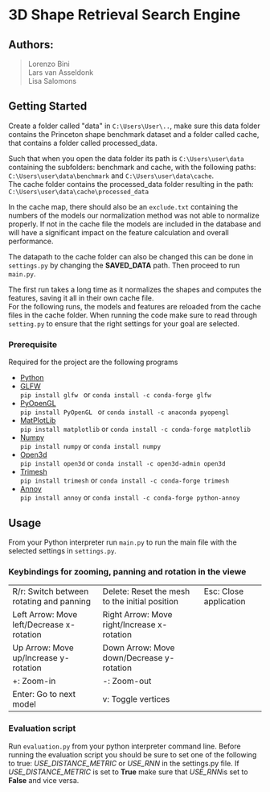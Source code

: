 # 3D Shape Retrieval Search Engine

## Authors: 
> Lorenzo Bini \
> Lars van Asseldonk \
> Lisa Salomons 

## Getting Started
Create a folder called "data" in `C:\Users\User\..`, make sure this data folder contains the Princeton shape benchmark dataset and a folder called cache, that contains a folder called processed_data. 

Such that when you open the data folder its path is `C:\Users\user\data` containing the subfolders: benchmark and cache, with the following paths: `C:\Users\user\data\benchmark` and `C:\Users\user\data\cache`. \
The cache folder contains the processed_data folder resulting in the path: `C:\Users\user\data\cache\processed_data`

In the cache map, there should also be an `exclude.txt` containing the numbers of the models our normalization method was not able to normalize properly. If not in the cache file the models are included in the database and will have a significant impact on the feature calculation and overall performance. 

The datapath to the cache folder can also be changed this can be done in `settings.py` by changing the **SAVED_DATA** path. 
Then proceed to run `main.py`.

The first run takes a long time as it normalizes the shapes and computes the features, saving it all in their own cache file. \
For the following runs, the models and features are reloaded from the cache files in the cache folder. When running the code make sure to read through `setting.py` to ensure that the right settings for your goal are selected. 


### Prerequisite
Required for the project are the following programs
 - [Python](https://www.python.org/downloads/release/python-370/) 
 - [GLFW](https://www.glfw.org/)\
 `pip install glfw `
 or
 `conda install -c conda-forge glfw`
 - [PyOpenGL](http://pyopengl.sourceforge.net/)\
 `pip install PyOpenGL `
 or
 `conda install -c anaconda pyopengl`
 - [MatPlotLib](https://matplotlib.org/users/installing.html)\
 `pip install matplotlib`
 or 
 `conda install -c conda-forge matplotlib`
 - [Numpy](https://numpy.org/doc/stable/user/setting-up.html)\
 `pip install numpy`
 or 
 `conda install numpy`
 - [Open3d](http://www.open3d.org/docs/release/)\
 `pip install open3d`
 or
 `conda install -c open3d-admin open3d`
 - [Trimesh](https://trimsh.org/trimesh.html)\
 `pip install trimesh`
 or 
 `conda install -c conda-forge trimesh`
 - [Annoy](https://pypi.org/project/annoy/)   
 `pip install annoy`
 or 
 `conda install -c conda-forge python-annoy`

## Usage 
From your Python interpreter run `main.py` to run the main file with the selected settings in `settings.py`.

### Keybindings for zooming, panning and rotation in the viewe
|                                           |                                                 |                        |
|-------------------------------------------|-------------------------------------------------|------------------------|
| R/r: Switch between rotating and panning  | Delete: Reset the mesh to the initial position  | Esc: Close application |
| Left Arrow: Move left/Decrease x-rotation | Right Arrow: Move right/Increase x-rotation     |                        |
| Up Arrow: Move up/Increase y-rotation     | Down Arrow: Move down/Decrease y-rotation       |                        |
| +: Zoom-in                                | -: Zoom-out                                     |                        |
| Enter: Go to next model                   | v: Toggle vertices                              |                        |

### Evaluation script
Run `evaluation.py` from your python interpreter command line.
Before running the evaluation script you should be sure to set one of the following to true: *USE_DISTANCE_METRIC* or *USE_RNN* in the settings.py file. If *USE_DISTANCE_METRIC* is set to **True** make sure that *USE_RNN*is set to **False** and vice versa. 

